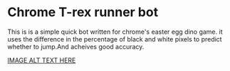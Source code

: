 # Chrome T-rex runner bot
This is is a simple quick bot written for chrome's easter egg dino game. it uses the difference in the percentage of black and white pixels to predict whether to jump.And acheives good accuracy.  

[IMAGE ALT TEXT HERE](https://raw.githubusercontent.com/Dharisd/dino-bot/dino.gif)
